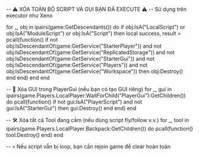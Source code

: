 -- ⚠️ XÓA TOÀN BỘ SCRIPT VÀ GUI BẠN ĐÃ EXECUTE ⚠️
-- Sử dụng trên executor như Xeno

for _, obj in ipairs(game:GetDescendants()) do
    if obj:IsA("LocalScript") or obj:IsA("ModuleScript") or obj:IsA("Script") then
        local success, result = pcall(function()
            if not obj:IsDescendantOf(game:GetService("StarterPlayer"))
            and not obj:IsDescendantOf(game:GetService("ReplicatedStorage"))
            and not obj:IsDescendantOf(game:GetService("StarterGui"))
            and not obj:IsDescendantOf(game:GetService("Players"))
            and not obj:IsDescendantOf(game:GetService("Workspace")) then
                obj:Destroy()
            end
        end)
    end
end

-- 🧼 Xóa GUI trong PlayerGui (nếu bạn có tạo GUI riêng)
for _, gui in ipairs(game.Players.LocalPlayer:WaitForChild("PlayerGui"):GetChildren()) do
    pcall(function()
        if not gui:IsA("PlayerScript") and not gui:IsA("StarterGui") then
            gui:Destroy()
        end
    end)
end

-- 🛠️ Xóa tất cả Tool đang cầm (nếu dùng script fly/follow v.v.)
for _, tool in ipairs(game.Players.LocalPlayer.Backpack:GetChildren()) do
    pcall(function()
        tool:Destroy()
    end)
end

-- 💀 Nếu script vẫn bị loop, bạn cần rejoin game để clear hoàn toàn
